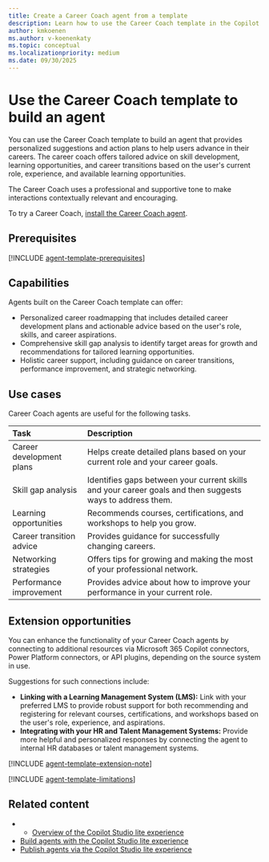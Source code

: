 ```yaml
---
title: Create a Career Coach agent from a template
description: Learn how to use the Career Coach template in the Copilot Studio lite experience to create a declarative agent.
author: kmkoenen
ms.author: v-koenenkaty
ms.topic: conceptual
ms.localizationpriority: medium
ms.date: 09/30/2025
---
```


# Use the Career Coach template to build an agent

You can use the Career Coach template to build an agent that provides personalized suggestions and action plans to help users advance in their careers. The career coach offers tailored advice on skill development, learning opportunities, and career transitions based on the user's current role, experience, and available learning opportunities.  

The Career Coach uses a professional and supportive tone to make interactions contextually relevant and encouraging.

To try a Career Coach, [install the Career Coach agent](https://teams.microsoft.com/l/app/89b7d7a3-fae0-47d7-8140-a38efe34510f?source=share-app-dialog).

## Prerequisites

[!INCLUDE [agent-template-prerequisites](includes/agent-template-prerequisites.md)]

## Capabilities

Agents built on the Career Coach template can offer:

- Personalized career roadmapping that includes detailed career development plans and actionable advice based on the user's role, skills, and career aspirations.
- Comprehensive skill gap analysis to identify target areas for growth and recommendations for tailored learning opportunities.
- Holistic career support, including guidance on career transitions, performance improvement, and strategic networking.

## Use cases

Career Coach agents are useful for the following tasks.

| Task |Description |
|:----------   |:----------  |
| Career development plans | Helps create detailed plans based on your current role and your career goals. |
| Skill gap analysis | Identifies gaps between your current skills and your career goals and then suggests ways to address them. |
| Learning opportunities | Recommends courses, certifications, and workshops to help you grow. |
| Career transition advice  | Provides guidance for successfully changing careers.  |
| Networking strategies  |  Offers tips for growing and making the most of your professional network. |
| Performance improvement  | Provides advice about how to improve your performance in your current role. |

## Extension opportunities

You can enhance the functionality of your Career Coach agents by connecting to additional resources via Microsoft 365 Copilot connectors, Power Platform connectors, or API plugins, depending on the source system in use.

Suggestions for such connections include:

- **Linking with a Learning Management System (LMS):** Link with your preferred LMS to provide robust support for both recommending and registering for relevant courses, certifications, and workshops based on the user's role, experience, and aspirations.
- **Integrating with your HR and Talent Management Systems:** Provide more helpful and personalized responses by connecting the agent to internal HR databases or talent management systems.

<!-- Note about IT involvement -->
[!INCLUDE [agent-template-extension-note](includes/agent-template-extension-note.md)]

<!-- Limitations -->
[!INCLUDE [agent-template-limitations](includes/agent-template-limitations.md)]

## Related content

- - [Overview of the Copilot Studio lite experience](copilot-studio-lite-experience.md)
- [Build agents with the Copilot Studio lite experience](docs\build-with-copilot-studio-lite-experience.md)
- [Publish agents via the Copilot Studio lite experience](copilot-studio-lite-publish.md)
